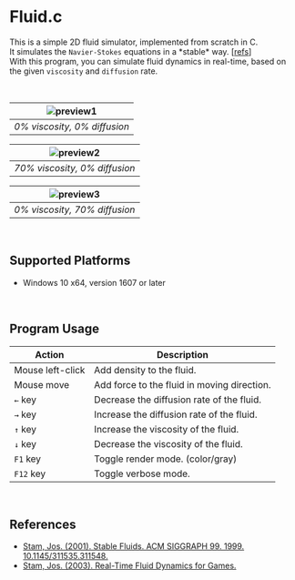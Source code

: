 # Fluid.c
This is a simple 2D fluid simulator, implemented from scratch in C.<br>
It simulates the `Navier-Stokes` equations in a \*stable\* way. [[refs](#references)]<br>
With this program, you can simulate fluid dynamics in real-time, based on the given `viscosity` and `diffusion` rate.

<br>

| ![preview1](https://github.com/user-attachments/assets/23fd4cbd-2b72-4c40-aed3-71ada6cdf620) |
|:--:|
| *0% viscosity, 0% diffusion* |

| ![preview2](https://github.com/user-attachments/assets/7a5d0ff9-6ba5-4086-a8fb-f91eafdbc83f) |
|:--:|
| *70% viscosity, 0% diffusion* |

| ![preview3](https://github.com/user-attachments/assets/d1663aa9-85a0-458f-bc78-b57648f6849c) |
|:--:|
| *0% viscosity, 70% diffusion* |

<br>

## Supported Platforms
- Windows 10 x64, version 1607 or later

<br>

## Program Usage
| Action           | Description                                       |
|------------------|---------------------------------------------------|
|Mouse left-click  | Add density to the fluid.                         |
|Mouse move        | Add force to the fluid in moving direction.       |
|`←` key           | Decrease the diffusion rate of the fluid.         |
|`→` key           | Increase the diffusion rate of the fluid.         |
|`↑` key           | Increase the viscosity of the fluid.              |
|`↓` key           | Decrease the viscosity of the fluid.              |
|`F1` key          | Toggle render mode. (color/gray)                  |
|`F12` key         | Toggle verbose mode.                              |

<br>

## References
- [Stam, Jos. (2001). Stable Fluids. ACM SIGGRAPH 99. 1999. 10.1145/311535.311548.](https://www.researchgate.net/publication/2486965_Stable_Fluids)
- [Stam, Jos. (2003). Real-Time Fluid Dynamics for Games.](https://www.researchgate.net/publication/2560062_Real-Time_Fluid_Dynamics_for_Games)
